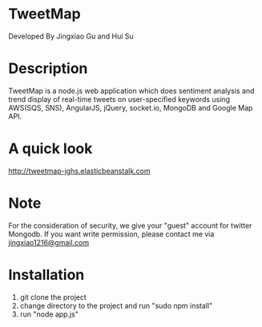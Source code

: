 # TweetMap
Developed By Jingxiao Gu and Hui Su
# Description
TweetMap is a node.js web application which does sentiment analysis and trend display of real-time tweets on user-specified keywords using AWS(SQS, SNS), AngularJS, jQuery, socket.io, MongoDB and Google Map API.
# A quick look
http://tweetmap-jghs.elasticbeanstalk.com
# Note
For the consideration of security, we give your "guest" account for twitter Mongodb. If you want write permission, please contact me via jingxiao1216@gmail.com
# Installation
1. git clone the project
2. change directory to the project and run "sudo npm install"
3. run "node app.js"
